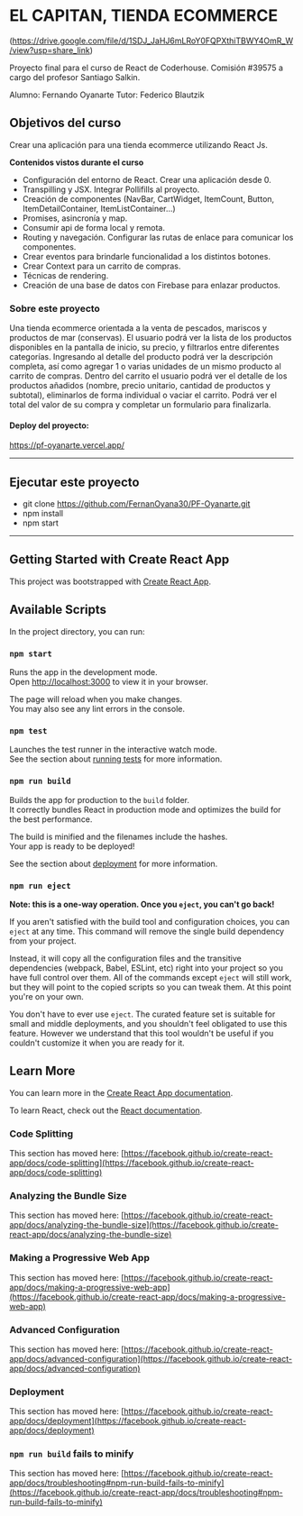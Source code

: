 # EL CAPITAN, TIENDA ECOMMERCE

(https://drive.google.com/file/d/1SDJ_JaHJ6mLRoY0FQPXthiTBWY4OmR_W/view?usp=share_link)

Proyecto final para el curso de React de Coderhouse. Comisión #39575 a cargo del profesor Santiago Salkin.

Alumno: Fernando Oyanarte
Tutor: Federico Blautzik

## Objetivos del curso 
Crear una aplicación para una tienda ecommerce utilizando React Js. 

**Contenidos vistos durante el curso**

- Configuración del entorno de React. Crear una aplicación desde 0.
- Transpilling y JSX. Integrar Pollifills al proyecto.
- Creación de componentes (NavBar, CartWidget, ItemCount, Button, ItemDetailContainer, ItemListContainer...) 
- Promises, asincronía y map.
- Consumir api de forma local y remota.
- Routing y navegación. Configurar las rutas de enlace para comunicar los componentes.
- Crear eventos para brindarle funcionalidad a los distintos botones.
- Crear Context para un carrito de compras.
- Técnicas de rendering.
- Creación de una base de datos con Firebase para enlazar productos.

### Sobre este proyecto 
Una tienda ecommerce orientada a la venta de pescados, mariscos y productos de mar (conservas). 
El usuario podrá ver la lista de los productos disponibles en la pantalla de inicio, su precio, y filtrarlos entre diferentes categorías.
Ingresando al detalle del producto podrá ver la descripción completa, así como agregar 1 o varias unidades de un mismo producto al carrito de compras.
Dentro del carrito el usuario podrá ver el detalle de los productos añadidos (nombre, precio unitario, cantidad de productos y subtotal), 
eliminarlos de forma individual o vaciar el carrito. Podrá ver el total del valor de su compra y completar un formulario para finalizarla.   

#### Deploy del proyecto: 

https://pf-oyanarte.vercel.app/


-------------------------------------------------------------------------------------------------------------

## Ejecutar este proyecto

- git clone https://github.com/FernanOyana30/PF-Oyanarte.git 
- npm install
- npm start

-------------------------------------------------------------------------------------------------------------

## Getting Started with Create React App

This project was bootstrapped with [Create React App](https://github.com/facebook/create-react-app).

## Available Scripts

In the project directory, you can run:

### `npm start`

Runs the app in the development mode.\
Open [http://localhost:3000](http://localhost:3000) to view it in your browser.

The page will reload when you make changes.\
You may also see any lint errors in the console.

### `npm test`

Launches the test runner in the interactive watch mode.\
See the section about [running tests](https://facebook.github.io/create-react-app/docs/running-tests) for more information.

### `npm run build`

Builds the app for production to the `build` folder.\
It correctly bundles React in production mode and optimizes the build for the best performance.

The build is minified and the filenames include the hashes.\
Your app is ready to be deployed!

See the section about [deployment](https://facebook.github.io/create-react-app/docs/deployment) for more information.

### `npm run eject`

**Note: this is a one-way operation. Once you `eject`, you can't go back!**

If you aren't satisfied with the build tool and configuration choices, you can `eject` at any time. This command will remove the single build dependency from your project.

Instead, it will copy all the configuration files and the transitive dependencies (webpack, Babel, ESLint, etc) right into your project so you have full control over them. All of the commands except `eject` will still work, but they will point to the copied scripts so you can tweak them. At this point you're on your own.

You don't have to ever use `eject`. The curated feature set is suitable for small and middle deployments, and you shouldn't feel obligated to use this feature. However we understand that this tool wouldn't be useful if you couldn't customize it when you are ready for it.

## Learn More

You can learn more in the [Create React App documentation](https://facebook.github.io/create-react-app/docs/getting-started).

To learn React, check out the [React documentation](https://reactjs.org/).

### Code Splitting

This section has moved here: [https://facebook.github.io/create-react-app/docs/code-splitting](https://facebook.github.io/create-react-app/docs/code-splitting)

### Analyzing the Bundle Size

This section has moved here: [https://facebook.github.io/create-react-app/docs/analyzing-the-bundle-size](https://facebook.github.io/create-react-app/docs/analyzing-the-bundle-size)

### Making a Progressive Web App

This section has moved here: [https://facebook.github.io/create-react-app/docs/making-a-progressive-web-app](https://facebook.github.io/create-react-app/docs/making-a-progressive-web-app)

### Advanced Configuration

This section has moved here: [https://facebook.github.io/create-react-app/docs/advanced-configuration](https://facebook.github.io/create-react-app/docs/advanced-configuration)

### Deployment

This section has moved here: [https://facebook.github.io/create-react-app/docs/deployment](https://facebook.github.io/create-react-app/docs/deployment)

### `npm run build` fails to minify

This section has moved here: [https://facebook.github.io/create-react-app/docs/troubleshooting#npm-run-build-fails-to-minify](https://facebook.github.io/create-react-app/docs/troubleshooting#npm-run-build-fails-to-minify)
